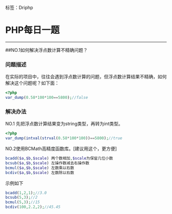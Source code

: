 ﻿标签：Driphp
# PHP每日一题

---

##NO.1如何解决浮点数计算不精确问题？

### 问题描述
在实际的项目中，往往会遇到浮点数计算的问题，但浮点数计算结果不精确，如何解决这个问题呢？如下面：

```php
<?php
var_dump(0.58*100*100==5800);//false
```
### 解决办法
NO.1 先把浮点数计算结果变为string类型，再转为int类型。
```php
<?php
var_dump(intval(strval(0.58*100*100))==5800);//true
```
NO.2使用BCMath高精度函数库。[建议用这个，更方便]
```php
bcadd($a,$b,$scale) 两个数相加,$scale为保留几位小数
bcsub($a,$b,$scale) 左操作数减去右操作数
bcmul($a,$b,$scale) 左数乘以右数
bcdiv($a,$b,$scale) 左数除以右数
```
示例如下
```php
bcadd(1,2,1);//3.0
bcsub(5,3);//2
bcmul(5,3);//15
bcdiv(100,2.2,2);//45.45
```


 
